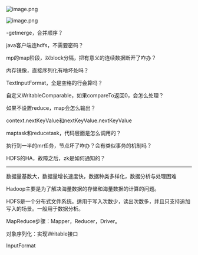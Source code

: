 
![image.png](https://upload-images.jianshu.io/upload_images/1754553-c73b32cba0f9ea8e.png?imageMogr2/auto-orient/strip%7CimageView2/2/w/1240)

![image.png](https://upload-images.jianshu.io/upload_images/1754553-c3dee1e82799dc7a.png?imageMogr2/auto-orient/strip%7CimageView2/2/w/1240)


-getmerge，合并顺序？

java客户端连hdfs，不需要密码？

mp的map阶段，以block分隔，把有意义的连续数据断开了咋办？

内存镜像，直接序列化有啥坏处吗？


TextInputFormat，全是空格的行会算吗？

自定义WritableComparable，如果compareTo返回0，会怎么处理？


如果不设置reduce，map会怎么输出？

context.nextKeyValue和nextKeyValue.nextKeyValue

maptask和reducetask，代码层面是怎么调用的？

执行到一半的mr任务，节点坏了咋办？会有类似事务的机制吗？

HDFS的HA，故障之后，zk是如何通知的？


-----------------------------------------------------------------

数据量基数大，数据量增长速度快，数据种类多样化，数据分析与处理困难


Hadoop主要是为了解决海量数据的存储和海量数据的计算的问题。


HDFS是一个分布式文件系统。适用于写入次数少，读出次数多，并且只支持追加写入的场景。一般用于数据分析。


MapReduce步骤：Mapper，Reducer，Driver。

对象序列化：实现Writable接口

InputFormat




















































